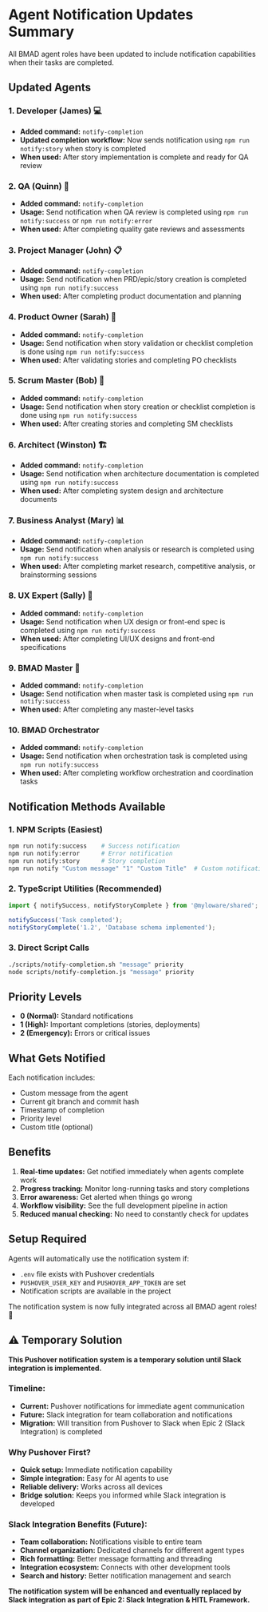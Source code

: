 # Agent Notification Updates Summary

All BMAD agent roles have been updated to include notification capabilities when their tasks are completed.

## Updated Agents

### 1. **Developer (James)** 💻
- **Added command:** `notify-completion`
- **Updated completion workflow:** Now sends notification using `npm run notify:story` when story is completed
- **When used:** After story implementation is complete and ready for QA review

### 2. **QA (Quinn)** 🧪
- **Added command:** `notify-completion`
- **Usage:** Send notification when QA review is completed using `npm run notify:success` or `npm run notify:error`
- **When used:** After completing quality gate reviews and assessments

### 3. **Project Manager (John)** 📋
- **Added command:** `notify-completion`
- **Usage:** Send notification when PRD/epic/story creation is completed using `npm run notify:success`
- **When used:** After completing product documentation and planning

### 4. **Product Owner (Sarah)** 📝
- **Added command:** `notify-completion`
- **Usage:** Send notification when story validation or checklist completion is done using `npm run notify:success`
- **When used:** After validating stories and completing PO checklists

### 5. **Scrum Master (Bob)** 🏃
- **Added command:** `notify-completion`
- **Usage:** Send notification when story creation or checklist completion is done using `npm run notify:success`
- **When used:** After creating stories and completing SM checklists

### 6. **Architect (Winston)** 🏗️
- **Added command:** `notify-completion`
- **Usage:** Send notification when architecture documentation is completed using `npm run notify:success`
- **When used:** After completing system design and architecture documents

### 7. **Business Analyst (Mary)** 📊
- **Added command:** `notify-completion`
- **Usage:** Send notification when analysis or research is completed using `npm run notify:success`
- **When used:** After completing market research, competitive analysis, or brainstorming sessions

### 8. **UX Expert (Sally)** 🎨
- **Added command:** `notify-completion`
- **Usage:** Send notification when UX design or front-end spec is completed using `npm run notify:success`
- **When used:** After completing UI/UX designs and front-end specifications

### 9. **BMAD Master** 🧙
- **Added command:** `notify-completion`
- **Usage:** Send notification when master task is completed using `npm run notify:success`
- **When used:** After completing any master-level tasks

### 10. **BMAD Orchestrator**
- **Added command:** `notify-completion`
- **Usage:** Send notification when orchestration task is completed using `npm run notify:success`
- **When used:** After completing workflow orchestration and coordination tasks

## Notification Methods Available

### 1. **NPM Scripts (Easiest)**
```bash
npm run notify:success    # Success notification
npm run notify:error      # Error notification
npm run notify:story      # Story completion
npm run notify "Custom message" "1" "Custom Title"  # Custom notification
```

### 2. **TypeScript Utilities (Recommended)**
```typescript
import { notifySuccess, notifyStoryComplete } from '@myloware/shared';

notifySuccess('Task completed');
notifyStoryComplete('1.2', 'Database schema implemented');
```

### 3. **Direct Script Calls**
```bash
./scripts/notify-completion.sh "message" priority
node scripts/notify-completion.js "message" priority
```

## Priority Levels

- **0 (Normal):** Standard notifications
- **1 (High):** Important completions (stories, deployments)
- **2 (Emergency):** Errors or critical issues

## What Gets Notified

Each notification includes:
- Custom message from the agent
- Current git branch and commit hash
- Timestamp of completion
- Priority level
- Custom title (optional)

## Benefits

1. **Real-time updates:** Get notified immediately when agents complete work
2. **Progress tracking:** Monitor long-running tasks and story completions
3. **Error awareness:** Get alerted when things go wrong
4. **Workflow visibility:** See the full development pipeline in action
5. **Reduced manual checking:** No need to constantly check for updates

## Setup Required

Agents will automatically use the notification system if:
- `.env` file exists with Pushover credentials
- `PUSHOVER_USER_KEY` and `PUSHOVER_APP_TOKEN` are set
- Notification scripts are available in the project

The notification system is now fully integrated across all BMAD agent roles! 🎉

## ⚠️ **Temporary Solution**

**This Pushover notification system is a temporary solution until Slack integration is implemented.** 

### **Timeline:**
- **Current:** Pushover notifications for immediate agent communication
- **Future:** Slack integration for team collaboration and notifications
- **Migration:** Will transition from Pushover to Slack when Epic 2 (Slack Integration) is completed

### **Why Pushover First?**
- **Quick setup:** Immediate notification capability
- **Simple integration:** Easy for AI agents to use
- **Reliable delivery:** Works across all devices
- **Bridge solution:** Keeps you informed while Slack integration is developed

### **Slack Integration Benefits (Future):**
- **Team collaboration:** Notifications visible to entire team
- **Channel organization:** Dedicated channels for different agent types
- **Rich formatting:** Better message formatting and threading
- **Integration ecosystem:** Connects with other development tools
- **Search and history:** Better notification management and search

**The notification system will be enhanced and eventually replaced by Slack integration as part of Epic 2: Slack Integration & HITL Framework.**
